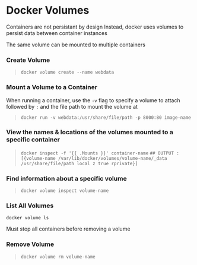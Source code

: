 # Docker Volumes

Containers are not persistant by design
Instead, docker uses volumes to persist data between container instances

The same volume can be mounted to multiple containers

### Create Volume
>`docker volume create --name webdata`

### Mount a Volume to a Container
When running a container, use the `-v` flag to specify a volume to attach followed by `:` and the file path to mount the volume at
>`docker run -v webdata:/usr/share/file/path -p 8000:80 image-name`

### View the names & locations of the volumes mounted to a specific container
>`docker inspect -f '{{ .Mounts }}' container-name`
>`## OUTPUT : [{volume-name /var/lib/docker/volumes/volume-name/_data /usr/share/file/path local z true rprivate}]`

### Find information about a specific volume
>`docker volume inspect volume-name`

### List All Volumes
`docker volume ls`

Must stop all containers before removing a volume

### Remove Volume
>`docker volume rm volume-name`
